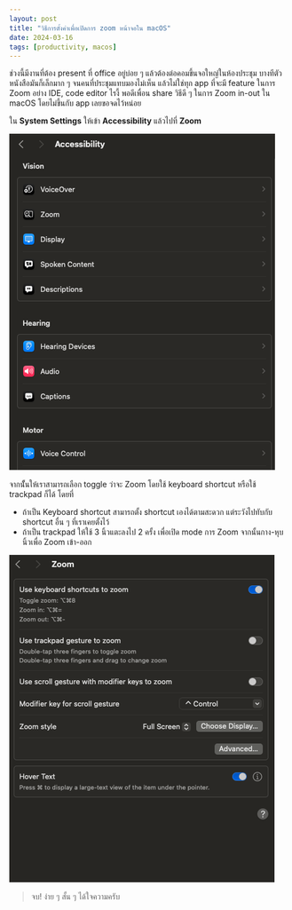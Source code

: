 ```yaml
---
layout: post
title: "วิธีการตั้งค่าเพื่อเปิดการ zoom หน้าจอใน macOS"
date: 2024-03-16
tags: [productivity, macos]
---
```


ช่วงนี้มีงานที่ต้อง present ที่ office อยู่บ่อย ๆ แล้วต้องต่อคอมขึ้นจอใหญ่ในห้องประชุม บางทีตัวหนังสือมันก็เล็กมาก ๆ จนคนที่ประชุมแทบมองไม่เห็น แล้วไม่ใช่ทุก app ที่จะมี feature ในการ Zoom อย่าง IDE, code editor ไรงี้ พอดีเพื่อน share วิธีดี ๆ ในการ Zoom in-out ใน macOS โดยไม่ขึ้นกับ app เลยขอจดไว้หน่อย  

ใน **System Settings** ให้เข้า **Accessibility** แล้วไปที่ **Zoom**

![Accessbility](/assets/2024-03-16-macos-accessibility.png)

จากนั้ันให้เราสามารถเลือก toggle ว่าจะ Zoom โดยใช้ keyboard shortcut หรือใช้ trackpad ก็ได้ โดยที่

- ถ้าเป็น Keyboard shortcut สามารถตั้ง shortcut เองได้ตามสะดวก แต่ระวังไปทับกับ shortcut อื่น ๆ ที่เราเคยตั้งไว้
- ถ้าเป็น trackpad ให้ใช้ 3 นิ้วแตะลงไป 2 ครั้ง เพื่อเปิด mode การ Zoom จากนั้นกาง-หุบนิ้วเพื่อ Zoom เข้า-ออก

![macOS Zoom](/assets/2024-03-16-macos-zoom.png)

> จบ! ง่าย ๆ สั้น ๆ ได้ใจความครับ